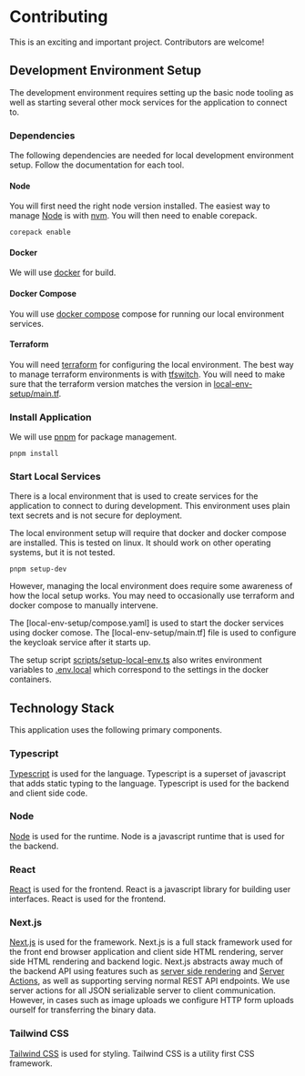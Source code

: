 # Contributing
This is an exciting and important project. Contributors are welcome!

## Development Environment Setup
The development environment requires setting up the basic node tooling as
well as starting several other mock services for the application to connect to.

### Dependencies
The following dependencies are needed for local development environment setup. Follow the documentation 
for each tool.

#### Node

You will first need the right node version installed. The easiest
way to manage [Node](https://nodejs.org/en) is with [nvm](https://www.nvmnode.com/). You will
then need to enable corepack.

```shell
corepack enable
```

#### Docker

We will use [docker](https://www.docker.com/) for build.

#### Docker Compose

You will use [docker compose](https://docs.docker.com/compose/install) compose
for running our local environment services.

#### Terraform

You will need [terraform](https://developer.hashicorp.com/terraform) for configuring
the local environment. The best way to manage terraform environments is with
[tfswitch](https://tfswitch.warrensbox.com/). You will need to make sure that the terraform version matches the
version in [local-env-setup/main.tf](local-env-setup/main.tf).

### Install Application

We will use [pnpm](https://pnpm.io/) for package management.

```shell
pnpm install
```

### Start Local Services
There is a local environment that is used to create services for the application to connect to during development.
This environment uses plain text secrets and is not secure for deployment.

The local environment setup will require that docker and docker compose are installed. This is tested on linux. It
should work on other operating systems, but it is not tested.

```shell
pnpm setup-dev
```

However, managing the local environment does require some awareness of how the local setup works. You may need to
occasionally use terraform and docker compose to manually intervene.

The [local-env-setup/compose.yaml] is used to start the docker services using docker comose.
The [local-env-setup/main.tf]
file is used to configure the keycloak service after it starts up.

The setup script [scripts/setup-local-env.ts](scripts/setup-local-env.ts) also writes environment variables to
[.env.local](.env.local) which correspond to the settings in the docker containers.

## Technology Stack
This application uses the following primary components.

### Typescript
[Typescript](https://www.typescriptlang.org/) is used for the language. Typescript is a superset of javascript that
adds static typing to the language. Typescript is used for the backend and client side code.

### Node
[Node](https://nodejs.org/en) is used for the runtime. Node is a javascript runtime that is used for the backend.

### React
[React](https://reactjs.org/) is used for the frontend. React is a javascript library for building user interfaces.
React is used for the frontend.

### Next.js
[Next.js](https://nextjs.org/) is used for the framework. Next.js is a full stack framework used for the front end 
browser application and client side HTML rendering, server side HTML rendering and backend logic. Next.js abstracts
away much of the backend API using features such as 
[server side rendering](https://nextjs.org/docs/pages/building-your-application/rendering/server-side-rendering) and
[Server Actions](https://nextjs.org/docs/14/app/building-your-application/data-fetching/server-actions-and-mutations),
as well as supporting serving normal REST API endpoints. We use server actions for all JSON serializable server to 
client communication. However, in cases such as image uploads we configure HTTP form uploads ourself for transferring 
the binary data.

### Tailwind CSS
[Tailwind CSS](https://tailwindcss.com/) is used for styling. Tailwind CSS is a utility first CSS framework.